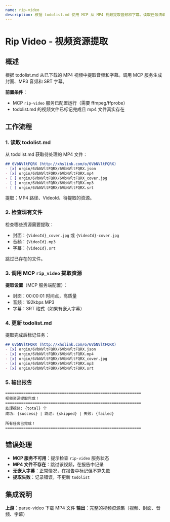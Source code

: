 ```yaml
---
name: rip-video
description: 根据 todolist.md 使用 MCP 从 MP4 视频提取音频和字幕。读取任务清单，调用 MCP 服务提取封面、音频(mp3)和字幕(srt)，更新任务完成状态。
---
```


# Rip Video - 视频资源提取

## 概述

根据 todolist.md 从已下载的 MP4 视频中提取音频和字幕。调用 MCP 服务生成封面、MP3 音频和 SRT 字幕。

**前置条件**：
- MCP `rip-video` 服务已配置运行（需要 ffmpeg/ffprobe）
- todolist.md 的视频文件已标记完成且 mp4 文件真实存在

## 工作流程

### 1. 读取 todolist.md

从 todolist.md 获取待处理的 MP4 文件：

```markdown
## 6VbNVltFQRX (http://xhslink.com/o/6VbNVltFQRX)
- [x] orgin/6VbNVltFQRX/6VbNVltFQRX.json
- [x] orgin/6VbNVltFQRX/6VbNVltFQRX.mp4
- [ ] orgin/6VbNVltFQRX/6VbNVltFQRX_cover.jpg
- [ ] orgin/6VbNVltFQRX/6VbNVltFQRX.mp3
- [ ] orgin/6VbNVltFQRX/6VbNVltFQRX.srt
```

提取：MP4 路径、VideoId、待提取的资源。

### 2. 检查现有文件

检查哪些资源需要提取：
- 封面：`{VideoId}_cover.jpg` 或 `{VideoId}-cover.jpg`
- 音频：`{VideoId}.mp3`
- 字幕：`{VideoId}.srt`

跳过已存在的文件。

### 3. 调用 MCP `rip_video` 提取资源

**提取设置**（MCP 服务端配置）：
- 封面：00:00:01 时间点，高质量
- 音频：192kbps MP3
- 字幕：SRT 格式（如果有嵌入字幕）

### 4. 更新 todolist.md

提取完成后标记任务：

```markdown
## 6VbNVltFQRX (http://xhslink.com/o/6VbNVltFQRX)
- [x] orgin/6VbNVltFQRX/6VbNVltFQRX.json
- [x] orgin/6VbNVltFQRX/6VbNVltFQRX.mp4
- [x] orgin/6VbNVltFQRX/6VbNVltFQRX_cover.jpg
- [x] orgin/6VbNVltFQRX/6VbNVltFQRX.mp3
- [x] orgin/6VbNVltFQRX/6VbNVltFQRX.srt
```

### 5. 输出报告

```
============================================================
视频资源提取完成！
============================================================
处理视频: {total} 个
成功: {success} | 跳过: {skipped} | 失败: {failed}

所有任务已完成！
============================================================
```

## 错误处理

- **MCP 服务不可用**：提示检查 `rip-video` 服务状态
- **MP4 文件不存在**：跳过该视频，在报告中记录
- **无嵌入字幕**：正常情况，在报告中标记但不算失败
- **提取失败**：记录错误，不更新 `todolist`

## 集成说明

**上游**：parse-video 下载 MP4 文件
**输出**：完整的视频资源集（视频、封面、音频、字幕）
